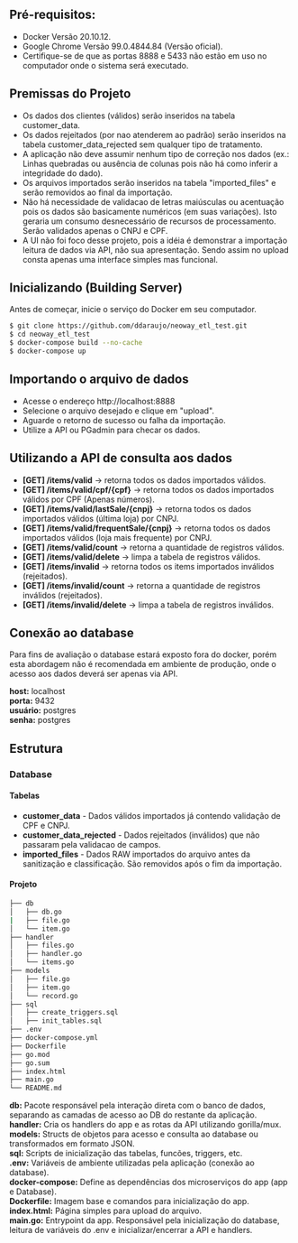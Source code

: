 ## Pré-requisitos:

* Docker Versão 20.10.12.  
* Google Chrome Versão 99.0.4844.84 (Versão oficial).  
* Certifique-se de que as portas 8888 e 5433 não estão em uso no computador onde o sistema será executado.  


## Premissas do Projeto

* Os dados dos clientes (válidos) serão inseridos na tabela customer_data.
* Os dados rejeitados (por nao atenderem ao padrão) serão inseridos na tabela customer_data_rejected sem qualquer tipo de tratamento.
* A aplicação não deve assumir nenhum tipo de correção nos dados (ex.: Linhas quebradas ou ausência de colunas pois não há como inferir a integridade do dado).
* Os arquivos importados serão inseridos na tabela "imported_files" e serão removidos ao final da importação.
* Não há necessidade de validacao de letras maiúsculas ou acentuação pois os dados são basicamente numéricos (em suas variações). Isto geraria um consumo desnecessário de recursos de processamento. Serão validados apenas o CNPJ e CPF.
* A UI não foi foco desse projeto, pois a idéia é demonstrar a importação leitura de dados via API, não sua apresentação. Sendo assim no upload consta apenas uma interface simples mas funcional.

## Inicializando (Building Server)

Antes de começar, inicie o serviço do Docker em seu computador. 

```bash
$ git clone https://github.com/ddaraujo/neoway_etl_test.git
$ cd neoway_etl_test
$ docker-compose build --no-cache
$ docker-compose up
```


## Importando o arquivo de dados

+ Acesse o endereço http://localhost:8888
+ Selecione o arquivo desejado e clique em "upload".
+ Aguarde o retorno de sucesso ou falha da importação.
+ Utilize a API ou PGadmin para checar os dados.


## Utilizando a API de consulta aos dados

* **[GET] /items/valid**   ->  retorna todos os dados importados válidos.
* **[GET] /items/valid/cpf/{cpf}**   ->  retorna todos os dados importados válidos por CPF (Apenas números).
* **[GET] /items/valid/lastSale/{cnpj}**   ->  retorna todos os dados importados válidos (última loja) por CNPJ.
* **[GET] /items/valid/frequentSale/{cnpj}**   ->  retorna todos os dados importados válidos (loja mais frequente) por CNPJ.
* **[GET] /items/valid/count**   ->  retorna a quantidade de registros válidos.
* **[GET] /items/valid/delete**   ->  limpa a tabela de registros válidos.
* **[GET] /items/invalid**   ->  retorna todos os items importados inválidos (rejeitados).
* **[GET] /items/invalid/count**   ->  retorna a quantidade de registros inválidos (rejeitados).
* **[GET] /items/invalid/delete**   ->  limpa a tabela de registros inválidos.

## Conexão ao database

Para fins de avaliação o database estará exposto fora do docker, porém esta abordagem não é recomendada em ambiente de produção, onde o acesso aos dados deverá ser apenas via API.

**host:** localhost  
**porta:** 9432  
**usuário:** postgres  
**senha:** postgres  

## Estrutura
### Database
#### Tabelas
* **customer_data** - Dados válidos importados já contendo validação de CPF e CNPJ.
* **customer_data_rejected** - Dados rejeitados (inválidos) que não passaram pela validacao de campos.
* **imported_files** - Dados RAW importados do arquivo antes da sanitização e classificação. São removidos após o fim da importação.

#### Projeto
```bash
├── db
│   ├── db.go         
|   ├── file.go
│   └── item.go
├── handler                        
│   ├── files.go
│   ├── handler.go
│   └── items.go
├── models
│   ├── file.go
│   ├── item.go
│   └── record.go
├── sql
│   ├── create_triggers.sql
│   ├── init_tables.sql
├── .env
├── docker-compose.yml
├── Dockerfile
├── go.mod
├── go.sum
├── index.html
├── main.go
└── README.md
```

**db:** Pacote responsável pela interação direta com o banco de dados, separando as camadas de acesso ao DB do restante da aplicação.  
**handler:** Cria os handlers do app e as rotas da API utilizando gorilla/mux.  
**models:** Structs de objetos para acesso e consulta ao database ou transformados em formato JSON.  
**sql:** Scripts de inicialização das tabelas, funcões, triggers, etc.  
**.env:** Variáveis de ambiente utilizadas pela aplicação (conexão ao database).  
**docker-compose:** Define as dependências dos microserviços do app (app e Database).  
**Dockerfile:** Imagem base e comandos para inicialização do app.  
**index.html:** Página simples para upload do arquivo.  
**main.go:** Entrypoint da app. Responsável pela inicialização do database, leitura de variáveis do .env e inicializar/encerrar a API e handlers.  
